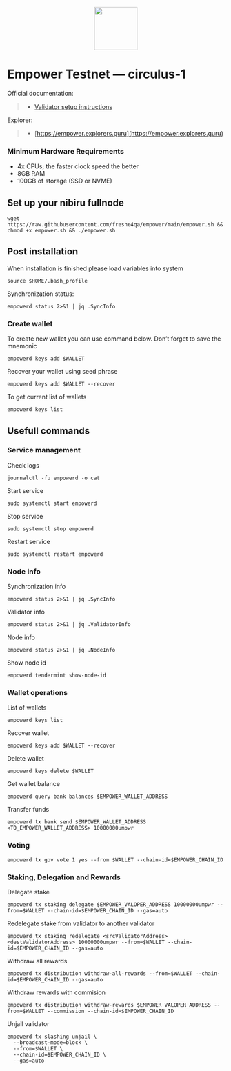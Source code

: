 <p align="center">
  <img height="100" height="auto" src="https://github.com/freshe4qa/empower/assets/85982863/a15dbe95-42c0-4b22-afc6-ef9facf2042c)">
</p>

# Empower Testnet — circulus-1

Official documentation:
>- [Validator setup instructions](https://docs.empowerchain.io/testnet/overview)

Explorer:
>- [https://empower.explorers.guru](https://empower.explorers.guru)

### Minimum Hardware Requirements
 - 4x CPUs; the faster clock speed the better
 - 8GB RAM
 - 100GB of storage (SSD or NVME)

## Set up your nibiru fullnode
```
wget https://raw.githubusercontent.com/freshe4qa/empower/main/empower.sh && chmod +x empower.sh && ./empower.sh
```

## Post installation

When installation is finished please load variables into system
```
source $HOME/.bash_profile
```

Synchronization status:
```
empowerd status 2>&1 | jq .SyncInfo
```

### Create wallet
To create new wallet you can use command below. Don’t forget to save the mnemonic
```
empowerd keys add $WALLET
```

Recover your wallet using seed phrase
```
empowerd keys add $WALLET --recover
```

To get current list of wallets
```
empowerd keys list
```

## Usefull commands
### Service management
Check logs
```
journalctl -fu empowerd -o cat
```

Start service
```
sudo systemctl start empowerd
```

Stop service
```
sudo systemctl stop empowerd
```

Restart service
```
sudo systemctl restart empowerd
```

### Node info
Synchronization info
```
empowerd status 2>&1 | jq .SyncInfo
```

Validator info
```
empowerd status 2>&1 | jq .ValidatorInfo
```

Node info
```
empowerd status 2>&1 | jq .NodeInfo
```

Show node id
```
empowerd tendermint show-node-id
```

### Wallet operations
List of wallets
```
empowerd keys list
```

Recover wallet
```
empowerd keys add $WALLET --recover
```

Delete wallet
```
empowerd keys delete $WALLET
```

Get wallet balance
```
empowerd query bank balances $EMPOWER_WALLET_ADDRESS
```

Transfer funds
```
empowerd tx bank send $EMPOWER_WALLET_ADDRESS <TO_EMPOWER_WALLET_ADDRESS> 10000000umpwr
```

### Voting
```
empowerd tx gov vote 1 yes --from $WALLET --chain-id=$EMPOWER_CHAIN_ID
```

### Staking, Delegation and Rewards
Delegate stake
```
empowerd tx staking delegate $EMPOWER_VALOPER_ADDRESS 10000000umpwr --from=$WALLET --chain-id=$EMPOWER_CHAIN_ID --gas=auto
```

Redelegate stake from validator to another validator
```
empowerd tx staking redelegate <srcValidatorAddress> <destValidatorAddress> 10000000umpwr --from=$WALLET --chain-id=$EMPOWER_CHAIN_ID --gas=auto
```

Withdraw all rewards
```
empowerd tx distribution withdraw-all-rewards --from=$WALLET --chain-id=$EMPOWER_CHAIN_ID --gas=auto
```

Withdraw rewards with commision
```
empowerd tx distribution withdraw-rewards $EMPOWER_VALOPER_ADDRESS --from=$WALLET --commission --chain-id=$EMPOWER_CHAIN_ID
```

Unjail validator
```
empowerd tx slashing unjail \
  --broadcast-mode=block \
  --from=$WALLET \
  --chain-id=$EMPOWER_CHAIN_ID \
  --gas=auto
```
